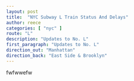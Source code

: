 ```yaml
---
layout: post
title:  "NYC Subway L Train Status And Delays"
author: reece
categories: [ "nyc" ]
route: "L"
description: "Updates to No. L"
first_paragraph: "Updates to No. L"
direction_out: "Manhattan"
direction_back: "East Side & Brooklyn"
---
```


fwfwwefw

